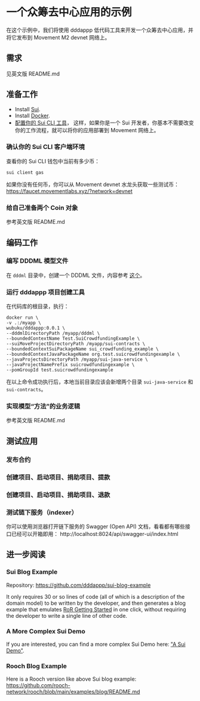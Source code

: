 # 一个众筹去中心应用的示例

在这个示例中，我们将使用 dddappp 低代码工具来开发一个众筹去中心应用，并将它发布到 Movement M2 devnet 网络上。

## 需求

见英文版 README.md

## 准备工作

* Install [Sui](https://docs.sui.io/build/install).
* Install [Docker](https://docs.docker.com/engine/install/).
* [配置你的 Sui CLI 工具](https://docs.movementlabs.xyz/developers/sui-developers/using-sui-cli)，
    这样，如果你是一个 Sui 开发者，你基本不需要改变你的工作流程，就可以将你的应用部署到 Movement 网络上。

### 确认你的 Sui CLI 客户端环境

查看你的 Sui CLI 钱包中当前有多少币：

```shell
sui client gas
```

如果你没有任何币，你可以从 Movement devnet 水龙头获取一些测试币：
https://faucet.movementlabs.xyz/?network=devnet


### 给自己准备两个 Coin 对象

参考英文版 README.md

## 编码工作

### 编写 DDDML 模型文件

在 `dddml` 目录中，创建一个 DDDML 文件，内容参考 [这个](./dddml/crowdfunding.yaml)。

### 运行 dddappp 项目创建工具

在代码库的根目录，执行：

```shell
docker run \
-v .:/myapp \
wubuku/dddappp:0.0.1 \
--dddmlDirectoryPath /myapp/dddml \
--boundedContextName Test.SuiCrowdfundingExample \
--suiMoveProjectDirectoryPath /myapp/sui-contracts \
--boundedContextSuiPackageName sui_crowdfunding_example \
--boundedContextJavaPackageName org.test.suicrowdfundingexample \
--javaProjectsDirectoryPath /myapp/sui-java-service \
--javaProjectNamePrefix suicrowdfundingexample \
--pomGroupId test.suicrowdfundingexample
```

在以上命令成功执行后，本地当前目录应该会新增两个目录 `sui-java-service` 和 `sui-contracts`。

### 实现模型“方法”的业务逻辑

参考英文版 README.md

## 测试应用

### 发布合约


### 创建项目、启动项目、捐助项目、提款


### 创建项目、启动项目、捐助项目、退款


### 测试链下服务（indexer）

你可以使用浏览器打开链下服务的 Swagger (Open API) 文档，看看都有哪些接口已经可以开箱即用：
http://localhost:8024/api/swagger-ui/index.html



##  进一步阅读

### Sui Blog Example

Repository: https://github.com/dddappp/sui-blog-example

It only requires 30 or so lines of code (all of which is a description of the domain model) 
to be written by the developer, 
and then generates a blog example that emulates [RoR Getting Started](https://guides.rubyonrails.org/getting_started.html) in one click, 
without requiring the developer to write a single line of other code.


### A More Complex Sui Demo

If you are interested, you can find a more complex Sui Demo here: ["A Sui Demo"](https://github.com/dddappp/A-Sui-Demo).


### Rooch Blog Example

Here is a Rooch version like above Sui blog example: https://github.com/rooch-network/rooch/blob/main/examples/blog/README.md

